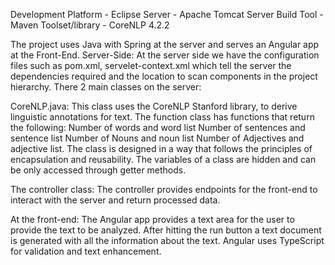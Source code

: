 Development Platform - Eclipse 
Server - Apache Tomcat Server
Build Tool - Maven
Toolset/library - CoreNLP 4.2.2

The project uses Java with Spring at the server and serves an Angular app at the Front-End.
Server-Side: At the server side we have the configuration files such as pom.xml, servelet-context.xml which tell the server the dependencies required and the location to scan components in the project hierarchy.
There 2 main classes on the server:

CoreNLP.java: This class uses the CoreNLP Stanford library, to derive linguistic annotations for text. The function class has functions that return the following:
Number of words and word list
Number of sentences and sentence list
Number of Nouns and noun list
Number of Adjectives and adjective list.
The class is designed in a way that follows the principles of encapsulation and reusability. The variables of a class are hidden and can be only accessed through getter methods.

The controller class: The controller provides endpoints for the front-end to interact with the server and return processed data.

At the front-end: The Angular app provides a text area for the user to provide the text to be analyzed. After hitting the run button a text document is generated with all the information about the text.
Angular uses TypeScript for validation and text enhancement.

